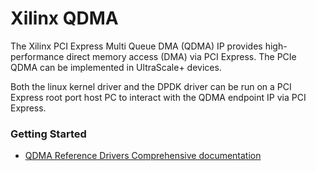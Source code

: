 # Xilinx QDMA

The Xilinx PCI Express Multi Queue DMA (QDMA) IP provides high-performance direct memory access (DMA) via PCI Express. The PCIe QDMA can be implemented in UltraScale+ devices.

Both the linux kernel driver and the DPDK driver can be run on a PCI Express root port host PC to interact with the QDMA endpoint IP via PCI Express.

### Getting Started

* [QDMA Reference Drivers Comprehensive documentation](https://xilinx.github.io/dma_ip_drivers/)